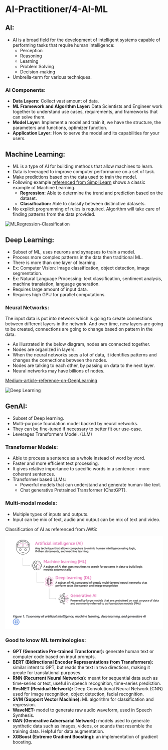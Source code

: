 # AI-Practitioner/4-AI-ML

## AI:
- AI is a broad field for the development of intelligent systems capable of performing tasks that require human intelligence:
  - Perception
  - Reasoning
  - Learning
  - Problem Solving
  - Decision-making
- Umbrella-term for various techniques.

### AI Components:

- **Data Layers:** Collect vast amount of data.
- **ML Framework and Algorithm Layer:** Data Scientists and Engineer work together to understand use cases, requirements, and frameworks
    that can solve them.
- **Model Layer:** Implement a model and train it, we have the structure, the parameters and functions, optimizer function.
- **Application Layer:** How to serve the model and its capabilities for your users.

## Machine Learning:

- ML is a type of AI for building methods that allow machines to learn.
- Data is leveraged to improve computer performance on a set of task.
- Make predictions based on the data used to train the model.
- Following example [referenced from SimpliLearn](https://www.simplilearn.com/regression-vs-classification-in-machine-learning-article) shows a classic example of Machine Learning.
  - **Regression:** Able to determine the trend and prediction based on the dataset.
  - **Classification:** Able to classify between distinctive datasets.
- No explicit programming of rules is required. Algorithm will take care of finding patterns from the data provided.

![MLRegression-Classification](https://www.simplilearn.com/ice9/free_resources_article_thumb/Regression_vs_Classification.jpg)

## Deep Learning:
- Subset of ML, uses neurons and synapses to train a model.
- Process more complex patterns in the data then traditional ML.
- There is more than one layer of learning.
- Ex: Computer Vision: Image classification, object detection, image segmentation.
- Ex: Natural Language Processing: text classification, sentiment analysis, machine translation, language generation.
- Requires large amount of input data.
- Requires high GPU for parallel computations.


### Neural Networks:

The input data is put into network which is going to create connections between different layers in the network. And over time, new layers are going to be created, connections are going to change based on pattern in the data.

- As illustrated in the below diagram, nodes are connected together.
- Nodes are organized in layers.
- When the neural networks sees a lot of data, it identifies patterns and changes the connections between the nodes.
- Nodes are talking to each other, by passing on data to the next layer.
- Neural networks may have billions of nodes.

[Medium-article-reference-on-DeepLearning](https://medium.com/@mustaphaliaichi/neural-networks-and-deep-learning-a-comprehensive-introduction-092449336c1f)

![Deep Learning](https://miro.medium.com/v2/resize:fit:1400/format:webp/1*wDptpMvzYcmV62esTVZ_Bw.png)

## GenAI:

- Subset of Deep learning.
- Multi-purpose foundation model backed by neural networks.
- They can be fine-tuned if necessary to better fit our use-case.
- Leverages Transformers Model. (LLM)

### Transformer Models:
- Able to process a sentence as a whole instead of word by word.
- Faster and more efficient text processing.
- It gives relative importance to specific words in a sentence - more coherent sentences.
- Transformer based LLMs:
  - Powerful models that can understand and generate human-like text.
  - Chat generative Pretrained Transformer (ChatGPT).

### Multi-modal models:
- Multiple types of inputs and outputs.
- Input can be mix of text, audio and output can be mix of text and video.

Classification of AI as referenced from AWS:

![AI-Classification](AI-ML-DL-GenAI.png)

### Good to know ML terminologies:

- **GPT (Generative Pre-trained Transformer):** generate human text or computer code based on input prompts.
- **BERT (Bidirectional Encoder Representations from Transformers):** similar intent to GPT, but reads the text in two directions, making it greate for translational purposes.
- **RNN (Recurrent Neural Networks):** meant for sequential data such as time-series or text, useful in speech recognition, time-series prediction.
- **ResNET (Residual Network):** Deep Convolutional Neural Network (CNN) used for image recognition, object detection, facial recognition.
- **SVM (Support Vector Machine):** ML algorithm for classification and regression.
- **WaveNET:** model to generate raw audio waveform, used in Speech Synthesis.
- **GAN (Generative Adversarial Network):** models used to generate synthetic data such as images, videos, or sounds that resemble the training data. Helpful for data augmentation.
- **XGBoost (Extreme Gradient Boosting):** an implementation of gradient boosting.
